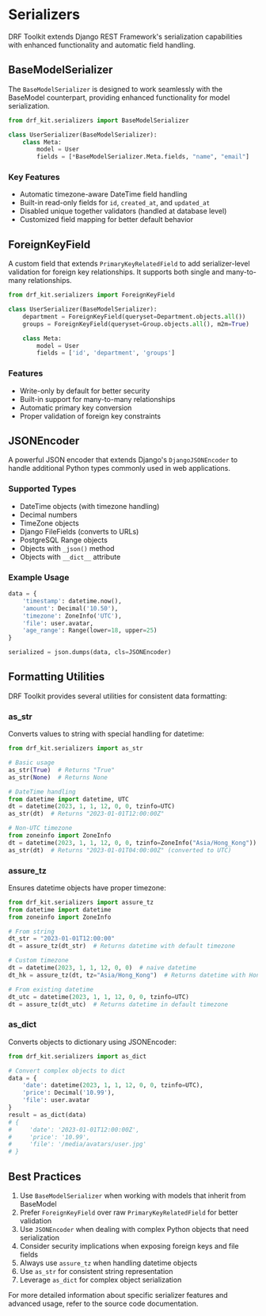 # Serializers

DRF Toolkit extends Django REST Framework's serialization capabilities with enhanced functionality and automatic field handling.

## BaseModelSerializer

The `BaseModelSerializer` is designed to work seamlessly with the BaseModel counterpart, providing enhanced functionality for model serialization.

```python
from drf_kit.serializers import BaseModelSerializer

class UserSerializer(BaseModelSerializer):
    class Meta:
        model = User
        fields = [*BaseModelSerializer.Meta.fields, "name", "email"]
```

### Key Features

- Automatic timezone-aware DateTime field handling
- Built-in read-only fields for `id`, `created_at`, and `updated_at`
- Disabled unique together validators (handled at database level)
- Customized field mapping for better default behavior

## ForeignKeyField

A custom field that extends `PrimaryKeyRelatedField` to add serializer-level validation for foreign key relationships. It supports both single and many-to-many relationships.

```python
from drf_kit.serializers import ForeignKeyField

class UserSerializer(BaseModelSerializer):
    department = ForeignKeyField(queryset=Department.objects.all())
    groups = ForeignKeyField(queryset=Group.objects.all(), m2m=True)

    class Meta:
        model = User
        fields = ['id', 'department', 'groups']
```

### Features

- Write-only by default for better security
- Built-in support for many-to-many relationships
- Automatic primary key conversion
- Proper validation of foreign key constraints

## JSONEncoder

A powerful JSON encoder that extends Django's `DjangoJSONEncoder` to handle additional Python types commonly used in web applications.

### Supported Types

- DateTime objects (with timezone handling)
- Decimal numbers
- TimeZone objects
- Django FileFields (converts to URLs)
- PostgreSQL Range objects
- Objects with `_json()` method
- Objects with `__dict__` attribute

### Example Usage

```python
data = {
    'timestamp': datetime.now(),
    'amount': Decimal('10.50'),
    'timezone': ZoneInfo('UTC'),
    'file': user.avatar,
    'age_range': Range(lower=18, upper=25)
}

serialized = json.dumps(data, cls=JSONEncoder)
```

## Formatting Utilities

DRF Toolkit provides several utilities for consistent data formatting:

### as_str

Converts values to string with special handling for datetime:

```python
from drf_kit.serializers import as_str

# Basic usage
as_str(True)  # Returns "True"
as_str(None)  # Returns None

# DateTime handling
from datetime import datetime, UTC
dt = datetime(2023, 1, 1, 12, 0, 0, tzinfo=UTC)
as_str(dt)  # Returns "2023-01-01T12:00:00Z"

# Non-UTC timezone
from zoneinfo import ZoneInfo
dt = datetime(2023, 1, 1, 12, 0, 0, tzinfo=ZoneInfo("Asia/Hong_Kong"))
as_str(dt)  # Returns "2023-01-01T04:00:00Z" (converted to UTC)
```

### assure_tz

Ensures datetime objects have proper timezone:

```python
from drf_kit.serializers import assure_tz
from datetime import datetime
from zoneinfo import ZoneInfo

# From string
dt_str = "2023-01-01T12:00:00"
dt = assure_tz(dt_str)  # Returns datetime with default timezone

# Custom timezone
dt = datetime(2023, 1, 1, 12, 0, 0)  # naive datetime
dt_hk = assure_tz(dt, tz="Asia/Hong_Kong")  # Returns datetime with Hong Kong timezone

# From existing datetime
dt_utc = datetime(2023, 1, 1, 12, 0, 0, tzinfo=UTC)
dt = assure_tz(dt_utc)  # Returns datetime in default timezone
```

### as_dict

Converts objects to dictionary using JSONEncoder:

```python
from drf_kit.serializers import as_dict

# Convert complex objects to dict
data = {
    'date': datetime(2023, 1, 1, 12, 0, 0, tzinfo=UTC),
    'price': Decimal('10.99'),
    'file': user.avatar
}
result = as_dict(data)
# {
#     'date': '2023-01-01T12:00:00Z',
#     'price': '10.99',
#     'file': '/media/avatars/user.jpg'
# }
```

## Best Practices

1. Use `BaseModelSerializer` when working with models that inherit from BaseModel
2. Prefer `ForeignKeyField` over raw `PrimaryKeyRelatedField` for better validation
3. Use `JSONEncoder` when dealing with complex Python objects that need serialization
4. Consider security implications when exposing foreign keys and file fields
5. Always use `assure_tz` when handling datetime objects
6. Use `as_str` for consistent string representation
7. Leverage `as_dict` for complex object serialization

For more detailed information about specific serializer features and advanced usage, refer to the source code documentation.
